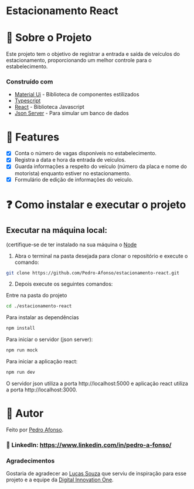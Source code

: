 # Estacionamento React

# :monocle_face: Sobre o Projeto

Este projeto tem o objetivo de registrar a entrada e saída de veículos do estacionamento, proporcionando um melhor controle para o estabelecimento.

### Construído com

- [Material Ui](https://mui.com) - Biblioteca de componentes estilizados
- [Typescript](https://www.typescriptlang.org)
- [React](https://reactjs.org/) - Biblioteca Javascript
- [Json Server](https://firebase.google.com) - Para simular um banco de dados

# :triangular_flag_on_post: Features

- [x] Conta o número de vagas disponíveis no estabelecimento.
- [x] Registra a data e hora da entrada de veículos.
- [x] Guarda informações a respeito do veículo (número da placa e nome do motorista) enquanto estiver no estacionamento.
- [x] Formulário de edição de informações do veículo.

# :question: Como instalar e executar o projeto

## Executar na máquina local:

(certifique-se de ter instalado na sua máquina o [Node](https://nodejs.org/en/)

1. Abra o terminal na pasta desejada para clonar o repositório e execute o comando:

```bash
git clone https://github.com/Pedro-Afonso/estacionamento-react.git
```

2. Depois execute os seguintes comandos:

Entre na pasta do projeto

```bash
cd ./estacionamento-react
```

Para instalar as dependências

```bash
npm install
```

Para iniciar o servidor (json server):

```bash
npm run mock
```

Para iniciar a aplicação react:

```bash
npm run dev
```

O servidor json utiliza a porta http://localhost:5000 e aplicação react utiliza a porta http://localhost:3000.

# :closed_book: Autor

Feito por [Pedro Afonso](https://github.com/Pedro-Afonso).

### :link: LinkedIn: https://www.linkedin.com/in/pedro-a-fonso/

### Agradecimentos

Gostaria de agradecer ao [Lucas Souza](https://github.com/lvsouza) que serviu de inspiração para esse projeto e a equipe da [Digital Innovation One](https://web.dio.me).
